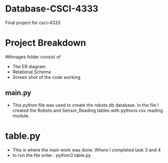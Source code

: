 # Database-CSCI-4333
Final project for csci-4333

# Project Breakdown 

##images folder consist of 
- The ER diagram
- Relational Schema
- Screen shot of the code working

## main.py 
- This python file was used to create the robots.db database. In the file I created the Robots and Sensor_Reading tables with pythons csv reading module.

# table.py 
- This is where the main work was done. Where I completed task 3 and 4
- to run the file enter : python3 table.py
